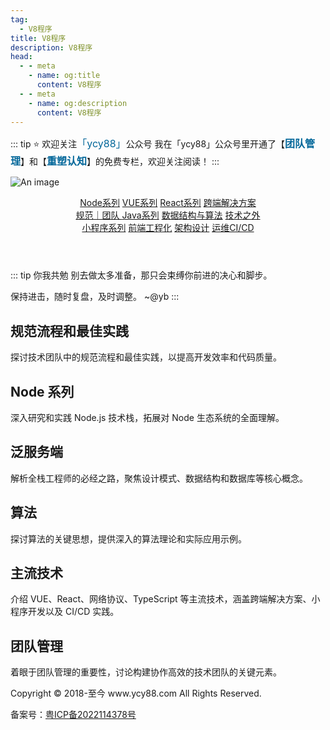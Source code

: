 ```yaml
---
tag:
  - V8程序
title: V8程序
description: V8程序
head:
  - - meta
    - name: og:title
      content: V8程序
  - - meta
    - name: og:description
      content: V8程序
---
```


<main class="home">

::: tip ⭐️ 欢迎关注<span style="color:#069;font-size:16px;">「ycy88」</span>公众号
我在「ycy88」公众号里开通了【**<span style="color:#069;font-size:16px;">团队管理</span>**】和【**<span style="color:#069;font-size:16px;">重塑认知</span>**】的免费专栏，欢迎关注阅读！
:::

![An image](/images/mp/ycy88-pb.jpg)

  <header class="hero">
    <!-- <img src="/images/yb.png" alt="V8程序" class="yb-img"> -->
    <!-- <div class="yb-title">yb</div> -->
    <!-- <h1 id="main-title" class="yb-title">V8程序</h1> -->
    <!-- <p class="description">全方位涵盖技术团队规范、全栈技能、算法、主流技术和团队管理的关键元素。</p> -->
    <p class="actions">
      <a class="route-link action-button secondary" href="/node/" aria-label="Node系列">Node系列</a>
      <a class="route-link action-button secondary" href="/vue/" aria-label="VUE系列">VUE系列</a>
      <a class="route-link action-button secondary" href="/react/" aria-label="React系列">React系列</a>
      <a class="route-link action-button secondary" href="/devices/" aria-label="跨端解决方案">跨端解决方案</a> <br/>
      <a class="route-link action-button secondary" href="/keywords/" aria-label="规范｜团队">规范｜团队 </a>
      <a class="route-link action-button secondary" href="/java/" aria-label="Java系列">Java系列</a>
      <a class="route-link action-button secondary" href="/algorithm/" aria-label="数据结构与算法">数据结构与算法</a> 
      <a class="route-link action-button secondary" href="/beyond-tech/" aria-label="技术之外">技术之外</a> <br/>
      <a class="route-link action-button secondary" href="/mp/" aria-label="小程序系列">小程序系列</a>
      <a class="route-link action-button secondary" href="/tools/" aria-label="前端工程化">前端工程化</a>
      <a class="route-link action-button secondary" href="/architecture-design/" aria-label="架构设计">架构设计</a>
      <a class="route-link action-button secondary" href="/dev-ops/" aria-label="运维CI/CD">运维CI/CD</a>
    </p>
  </header>

::: tip 你我共勉
别去做太多准备，那只会束缚你前进的决心和脚步。

保持进击，随时复盘，及时调整。 ~@yb
:::

  <div class="features">
    <div class="feature">
      <h2 class="tit">规范流程和最佳实践</h2>
      <p>探讨技术团队中的规范流程和最佳实践，以提高开发效率和代码质量。</p>
    </div>
    <div class="feature">
      <h2 class="tit">Node 系列</h2>
      <p>深入研究和实践 Node.js 技术栈，拓展对 Node 生态系统的全面理解。</p>
    </div>
    <div class="feature">
      <h2 class="tit">泛服务端</h2>
      <p>解析全栈工程师的必经之路，聚焦设计模式、数据结构和数据库等核心概念。</p>
    </div>
    <div class="feature">
      <h2 class="tit">算法</h2>
      <p>探讨算法的关键思想，提供深入的算法理论和实际应用示例。</p>
    </div>
    <div class="feature">
      <h2 class="tit">主流技术</h2>
      <p>介绍 VUE、React、网络协议、TypeScript 等主流技术，涵盖跨端解决方案、小程序开发以及 CI/CD 实践。</p>
    </div>
    <div class="feature">
      <h2 class="tit">团队管理</h2>
      <p>着眼于团队管理的重要性，讨论构建协作高效的技术团队的关键元素。</p>
    </div>
   
  </div>

  <!-- Copyright © www.ycy88.com All Rights Reserved. 备案号：粤ICP备2022114378号 -->
  <div class="footer">
    <p>Copyright © 2018-至今 www.ycy88.com All Rights Reserved. </p>
    <p>备案号：<a class="route-link" href="http://beian.miit.gov.cn">粤ICP备2022114378号</a></p>
  </div>
  
</main>
